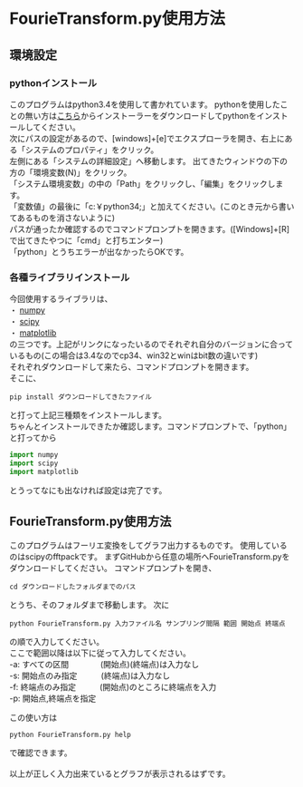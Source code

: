 # FourieTransform.py使用方法

## 環境設定
### pythonインストール
このプログラムはpython3.4を使用して書かれています。
pythonを使用したことの無い方は[こちら](https://www.python.org/downloads/release/python-343/ "Title")からインストーラーをダウンロードしてpythonをインストールしてください。<br>
次にパスの設定があるので、[windows]+[e]でエクスプローラを開き、右上にある「システムのプロパティ」をクリック。<br>
左側にある「システムの詳細設定」へ移動します。
出てきたウィンドウの下の方の「環境変数(N)」をクリック。<br>
「システム環境変数」の中の「Path」をクリックし、「編集」をクリックします。<br>
「変数値」の最後に「c:￥python34;」と加えてください。(このとき元から書いてあるものを消さないように)<br>
パスが通ったか確認するのでコマンドプロンプトを開きます。([Windows]+[R]で出てきたやつに「cmd」と打ちエンター)<br>
「python」とうちエラーが出なかったらOKです。
### 各種ライブラリインストール
今回使用するライブラリは、<br>
・ [numpy](http://www.lfd.uci.edu/~gohlke/pythonlibs/#numpy)<br>
・ [scipy](http://www.lfd.uci.edu/~gohlke/pythonlibs/#scipy)<br>
・ [matplotlib](http://www.lfd.uci.edu/~gohlke/pythonlibs/#matplotlib)<br>
の三つです。上記がリンクになったいるのでそれぞれ自分のバージョンに合っているもの(この場合は3.4なのでcp34、win32とwinはbit数の違いです)<br>
それぞれダウンロードして来たら、コマンドプロンプトを開きます。<br>
そこに、
```
pip install ダウンロードしてきたファイル
```
と打って上記三種類をインストールします。<br>
ちゃんとインストールできたか確認します。コマンドプロンプトで、「python」と打ってから
```python
import numpy
import scipy
import matplotlib
```
とうってなにも出なければ設定は完了です。

## FourieTransform.py使用方法
このプログラムはフーリエ変換をしてグラフ出力するものです。
使用しているのはscipyのfftpackです。
まずGitHubから任意の場所へFourieTransform.pyをダウンロードしてください。
コマンドプロンプトを開き、
```
cd ダウンロードしたフォルダまでのパス
```
とうち、そのフォルダまで移動します。
次に
```
python FourieTransform.py 入力ファイル名 サンプリング間隔 範囲 開始点 終端点
```
の順で入力してください。<br>
ここで範囲以降は以下に従って入力してください。<br>
-a: すべての区間　　　　(開始点)(終端点)は入力なし<br>
-s: 開始点のみ指定　　　(終端点)は入力なし<br>
-f: 終端点のみ指定　　　(開始点)のところに終端点を入力<br>
-p: 開始点,終端点を指定<br>

この使い方は
```
python FourieTransform.py help
```
で確認できます。<br><br>
以上が正しく入力出来ているとグラフが表示されるはずです。
